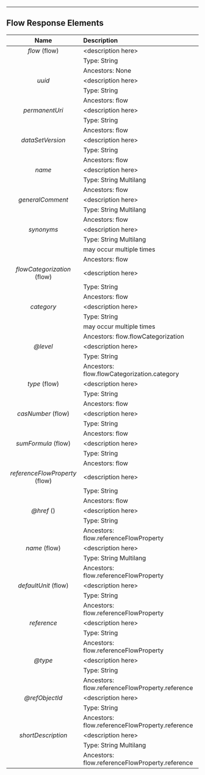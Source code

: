 ---

Flow Response Elements
----------------------

| Name             | Description                                              |
| :--------------: | :------------------------------------------------------- |
| *flow* (flow)          | \<description here\>                                     |
|            | Type: String                                             |
|                  | Ancestors: None                                          |
| *uuid*           | \<description here\>                                     |
|                  | Type: String                                             |
|                  | Ancestors: flow                                          |
| *permanentUri*   | \<description here\>                                     |
|                  | Type: String                                             |
|                  | Ancestors: flow                                          |
| *dataSetVersion* | \<description here\>                                     |
|                  | Type: String                                             |
|                  | Ancestors: flow                                          |
| *name*           | \<description here\>                                     |
|                  | Type: String Multilang                                   |
|                  | Ancestors: flow                                          |
| *generalComment* | \<description here\>                                     |
|                  | Type: String Multilang                                   |
|                  | Ancestors: flow                                          |
| *synonyms*       | \<description here\>                                     |
|                  | Type: String Multilang                                   |
|                  | may occur multiple times                                 |
|                  | Ancestors: flow                                          |
| *flowCategorization* (flow) | \<description here\>                                     |
|                  | Type: String                                             |
|                  | Ancestors: flow                                          |
| *category*       | \<description here\>                                     |
|                  | Type: String                                             |
|                  | may occur multiple times                                 |
|                  | Ancestors: flow.flowCategorization                       |
| *@level*         | \<description here\>                                     |
|                  | Type: String                                             |
|                  | Ancestors: flow.flowCategorization.category              |
| *type* (flow)           | \<description here\>                                     |
|            | Type: String                                             |
|                  | Ancestors: flow                                          |
| *casNumber* (flow)      | \<description here\>                                     |
|            | Type: String                                             |
|                  | Ancestors: flow                                          |
| *sumFormula* (flow)    | \<description here\>                                     |
|            | Type: String                                             |
|                  | Ancestors: flow                                          |
| *referenceFlowProperty* (flow)| \<description here\>                                     |
|                  | Type: String                                             |
|                  | Ancestors: flow                                          |
| *@href* ()          | \<description here\>                                     |
|                | Type: String                                             |
|                  | Ancestors: flow.referenceFlowProperty                    |
| *name* (flow)           | \<description here\>                                     |
|            | Type: String Multilang                                   |
|                  | Ancestors: flow.referenceFlowProperty                    |
| *defaultUnit* (flow)    | \<description here\>                                     |
|            | Type: String                                             |
|                  | Ancestors: flow.referenceFlowProperty                    |
| *reference*      | \<description here\>                                     |
|                  | Type: String                                             |
|                  | Ancestors: flow.referenceFlowProperty                    |
| *@type*          | \<description here\>                                     |
|                  | Type: String                                             |
|                  | Ancestors: flow.referenceFlowProperty.reference          |
| *@refObjectId*   | \<description here\>                                     |
|                  | Type: String                                             |
|                  | Ancestors: flow.referenceFlowProperty.reference          |
| *shortDescription* | \<description here\>                                     |
|                  | Type: String Multilang                                   |
|                  | Ancestors: flow.referenceFlowProperty.reference          |
